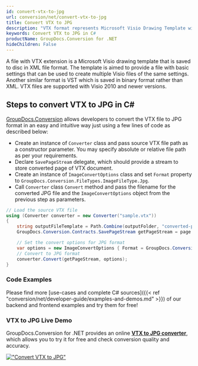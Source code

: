 ```yaml
---
id: convert-vtx-to-jpg
url: conversion/net/convert-vtx-to-jpg
title: Convert VTX to JPG
description: "VTX format represents Microsoft Visio Drawing Template with .vtx extension. Learn how to convert VTX to JPG file programmatically in C# language using GroupDocs.Conversion for .NET library."
keywords: Convert VTX to JPG in C#
productName: GroupDocs.Conversion for .NET
hideChildren: False
---
```


A file with VTX extension is a Microsoft Visio drawing template that is saved to disc in XML file format. The template is aimed to provide a file with basic settings that can be used to create multiple Visio files of the same settings. Another similar format is VST which is saved in binary format rather than XML. VTX files are supported with Visio 2010 and newer versions.

## Steps to convert VTX to JPG in C#

[GroupDocs.Conversion](https://products.groupdocs.com/conversion/net) allows developers to convert the VTX file to JPG format in an easy and intuitive way just using a few lines of code as described below:

* Create an instance of `Converter` class and pass source VTX file path as a constructor parameter. You may specify absolute or relative file path as per your requirements. 
* Declare `SavePageStream` delegate, which should provide a stream to store converted page of VTX document.
* Create an instance of `ImageConvertOptions` class and set `Format` property to `GroupDocs.Conversion.FileTypes.ImageFileType.Jpg`.
* Call `Converter` class `Convert` method and pass the filename for the converted JPG file and the `ImageConvertOptions` object from the previous step as parameters.

```csharp
// Load the source VTX file
using (Converter converter = new Converter("sample.vtx"))
{
    string outputFileTemplate = Path.Combine(outputFolder, "converted-page-{0}.jpg");
    GroupDocs.Conversion.Contracts.SavePageStream getPageStream = page => new FileStream(string.Format(outputFileTemplate, page), FileMode.Create);

    // Set the convert options for JPG format
    var options = new ImageConvertOptions { Format = GroupDocs.Conversion.FileTypes.ImageFileType.Jpg };   
    // Convert to JPG format
    converter.Convert(getPageStream, options);
}
```

### Code Examples

Please find more [use-cases and complete C# sources]({{< ref "conversion/net/developer-guide/examples-and-demos.md" >}}) of our backend and frontend examples and try them for free!

### VTX to JPG Live Demo

GroupDocs.Conversion for .NET provides an online [**VTX to JPG converter**](https://products.groupdocs.app/conversion/vtx-to-jpg), which allows you to try it for free and check conversion quality and accuracy.

[!["Convert VTX to JPG"](conversion/net/images/convert-to-jpg/convert-vtx-to-jpg.png)](https://products.groupdocs.app/conversion/vtx-to-jpg)